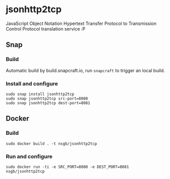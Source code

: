 # jsonhttp2tcp

JavaScript Object Notation Hypertext Transfer Protocol to Transmission Control Protocol translation service :P

## Snap

### Build

Automatic build by build.snapcraft.io, run `snapcraft` to trigger an local build.

### Install and configure

```
sudo snap install jsonhttp2tcp
sudo snap jsonhttp2tcp src-port=8080
sudo snap jsonhttp2tcp dest-port=8081
```

## Docker

### Build

```
sudo docker build . -t nsgb/jsonhttp2tcp
```

### Run and configure

```
sudo docker run -ti -e SRC_PORT=8080 -e DEST_PORT=8081 nsgb/jsonhttp2tcp
```
